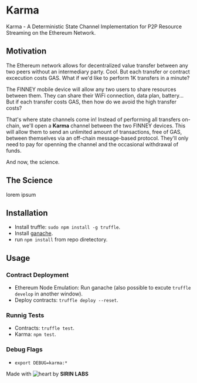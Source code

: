 # Karma
Karma - A Deterministic State Channel Implementation for P2P Resource Streaming on the Ethereum Network.

## Motivation
The Ethereum network allows for decentralized value transfer between any two peers without an intermediary party.
Cool. But each transfer or contract excecution costs GAS. What if we'd like to perform 1K transfers in a minute?

The FINNEY mobile device will allow any two users to share resources between them. They can share their WiFi connection, data plan, battery... But if each transfer costs GAS, then how do we avoid the high transfer costs?

That's where state channels come in! Instead of performing all transfers on-chain, we'll open a **Karma** channel between the two FINNEY devices. This will allow them to send an unlimited amount of transactions, free of GAS, between themselves via an off-chain message-based protocol. They'll only need to pay for openning the channel and the occasional withdrawal of funds.

And now, the science.

## The Science
lorem ipsum

## Installation
* Install truffle: `sudo npm install -g truffle`.
* Install [ganache][ganache].
* run `npm install` from repo diretectory.

## Usage

### Contract Deployment
* Ethereum Node Emulation: Run ganache (also possible to excute `truffle develop` in another window).
* Deploy contracts: `truffle deploy --reset`.

### Runnig Tests
* Contracts: `truffle test`.
* Karma: `npm test`.

### Debug Flags
* `export DEBUG=karma:*`

Made with ![heart][heart] by **SIRIN LABS**

[heart]: https://static.xx.fbcdn.net/images/emoji.php/v9/f6c/1/16/2764.png "Heart"
[ganache]: https://truffleframework.com/ganache